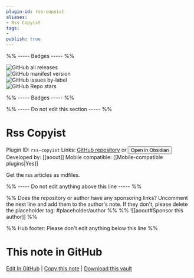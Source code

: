 ```yaml
---
plugin-id: rss-copyist
aliases:
- Rss Copyist
tags: 
- 
publish: true
---
```


%% ----- Badges ----- %%

![GitHub all releases](https://img.shields.io/github/downloads/aoout/obsidian-rss-copyist/total?color=573E7A&logo=github&style=for-the-badge)   
![GitHub manifest version](https://img.shields.io/github/manifest-json/v/aoout/obsidian-rss-copyist?color=573E7A&logo=github&style=for-the-badge)   
![GitHub issues by-label](https://img.shields.io/github/issues/aoout/obsidian-rss-copyist/help%20wanted?color=573E7A&logo=github&style=for-the-badge)   
![GitHub Repo stars](https://img.shields.io/github/stars/aoout/obsidian-rss-copyist?color=573E7A&logo=github&style=for-the-badge)

%% ----- Badges ----- %%

%% ----- Do not edit this section ----- %%

# Rss Copyist

Plugin ID: `rss-copyist`
Links: [GitHub repository](https://github.com/aoout/obsidian-rss-copyist) or [<button id=HH>Open in Obsidian</button>](obsidian://show-plugin?id=rss-copyist)
Developed by: [[aoout]]
Mobile compatible: [[Mobile-compatible plugins|Yes]]

Get the rss articles as mdfiles.

%% ----- Do not edit anything above this line ----- %% 

%% Does the repository or author have any sponsoring links? Uncomment the next line and add them to the author's note. If they don't, please delete the placeholder tag: #placeholder/author %%
%% ![[aoout#Sponsor this author]] %%

%% Hub footer: Please don't edit anything below this line %%

# This note in GitHub

<span class="git-footer">[Edit In GitHub](https://github.dev/obsidian-community/obsidian-hub/blob/main/02%20-%20Community%20Expansions/02.05%20All%20Community%20Expansions/Plugins/rss-copyist.md "git-hub-edit-note") | [Copy this note](https://raw.githubusercontent.com/obsidian-community/obsidian-hub/main/02%20-%20Community%20Expansions/02.05%20All%20Community%20Expansions/Plugins/rss-copyist.md "git-hub-copy-note") | [Download this vault](https://github.com/obsidian-community/obsidian-hub/archive/refs/heads/main.zip "git-hub-download-vault") </span>
